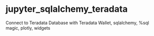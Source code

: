 # jupyter_sqlalchemy_teradata
Connect to Teradata Database with Teradata Wallet, sqlalchemy, %sql magic, plotly, widgets
